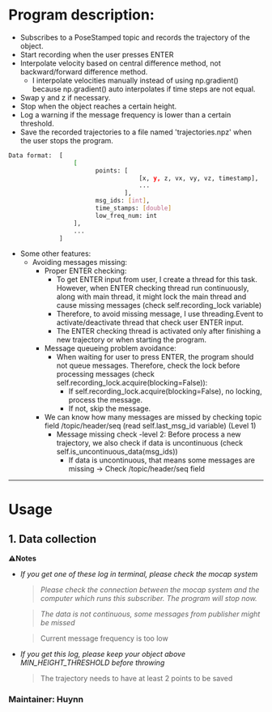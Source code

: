 # **Program description:**

- Subscribes to a PoseStamped topic and records the trajectory of the object.
- Start recording when the user presses ENTER
- Interpolate velocity based on central difference method, not backward/forward difference method.
    - I interpolate velocities manually instead of using np.gradient() because np.gradient() auto interpolates if time steps are not equal.
- Swap y and z if necessary.
- Stop when the object reaches a certain height.
- Log a warning if the message frequency is lower than a certain threshold.
- Save the recorded trajectories to a file named 'trajectories.npz' when the user stops the program.

```bash
Data format:  [  
                  [   
                        points: [
                                    [x, y, z, vx, vy, vz, timestamp], 
                                    ...
                                ], 
                        msg_ids: [int],
                        time_stamps: [double]
                        low_freq_num: int
                  ], 
                  ...
              ]
```

- Some other features:
    - Avoiding messages missing:
        - Proper ENTER checking:
            - To get ENTER input from user, I create a thread for this task. However, when ENTER checking thread run continuously, along with main thread,
            it might lock the main thread and cause missing messages (check self.recording_lock variable)
            - Therefore, to avoid missing message, I use threading.Event to activate/deactivate thread that check user ENTER input.
            - The ENTER checking thread is activated only after finishing a new trajectory or when starting the program.
        - Message queueing problem avoidance:
            - When waiting for user to press ENTER, the program should not queue messages. Therefore, check the lock before processing messages (check self.recording_lock.acquire(blocking=False)):
                - If self.recording_lock.acquire(blocking=False), no locking, process the message.
                - If not, skip the message.
        - We can know how many messages are missed by checking topic field /topic/header/seq (read self.last_msg_id variable) (Level 1)
            - Message missing check -level 2: Before process a new trajectory, we also check if data is uncontinuous (check self.is_uncontinuous_data(msg_ids))
                - If data is uncontinuous, that means some messages are missing -> Check /topic/header/seq field

---

# Usage

## 1. Data collection

<aside>

**⚠️Notes**

- *If you get one of these log in terminal, please check the mocap system*
    
    > *Please check the connection between the mocap system and the computer which runs this subscriber.
    The program will stop now.*
    > 
    
    > *The data is not continuous, some messages from publisher might be missed*
    > 
    
    > Current message frequency is too low
    > 
- *If you get this log, please keep your object above MIN_HEIGHT_THRESHOLD before throwing*
    
    > The trajectory needs to have at least 2 points to be saved
    > 
</aside>

### **Maintainer: Huynn**